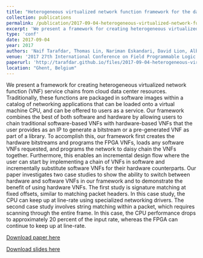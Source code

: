 ```yaml
---
title: "Heterogeneous virtualized network function framework for the data center"
collection: publications
permalink: /publication/2017-09-04-heterogeneous-virtualized-network-function-framework-for-the-data-center
excerpt: 'We present a framework for creating heterogeneous virtualized network function (VNF) service chains from cloud data center resources...'
type: 'conf'
date: 2017-09-04
year: 2017
authors: 'Naif Tarafdar, Thomas Lin, Nariman Eskandari, David Lion, Alberto Leon-Garcia, Paul Chow'
venue: '2017 27th International Conference on Field Programmable Logic and Applications (FPL)'
paperurl: 'http://tarafdar.github.io/files/2017-09-04-heterogeneous-virtualized-network-function-framework-for-the-data-center.pdf'
location: "Ghent, Belgium"
---
```


We present a framework for creating heterogeneous virtualized network function (VNF) service chains from cloud data center resources. Traditionally, these functions are packaged in software images within a catalog of networking applications that can be loaded onto a virtual machine CPU, and can be offered to users as a service. Our framework combines the best of both software and hardware by allowing users to chain traditional software-based VNFs with hardware-based VNFs that the user provides as an IP to generate a bitstream or a pre-generated VNF as part of a library. To accomplish this, our framework first creates the hardware bitstreams and programs the FPGA VNFs, loads any software VNFs requested, and programs the network to daisy chain the VNFs together. Furthermore, this enables an incremental design flow where the user can start by implementing a chain of VNFs in software and incrementally substitute software VNFs for their hardware counterparts. Our paper investigates two case studies to show the ability to switch between hardware and software VNFs in our framework and to demonstrate the benefit of using hardware VNFs. The first study is signature matching at fixed offsets, similar to matching packet headers. In this case study, the CPU can keep up at line-rate using specialized networking drivers. The second case study involves string matching within a packet, which requires scanning through the entire frame. In this case, the CPU performance drops to approximately 20 percent of the input rate, whereas the FPGA can continue to keep up at line-rate.



[Download paper here](http://tarafdar.github.io/files/2017-09-04-heterogeneous-virtualized-network-function-framework-for-the-data-center.pdf)

[Download slides here](http://tarafdar.github.io/files/2017-09-04-heterogeneous-virtualized-network-function-framework-for-the-data-center.pptx)

